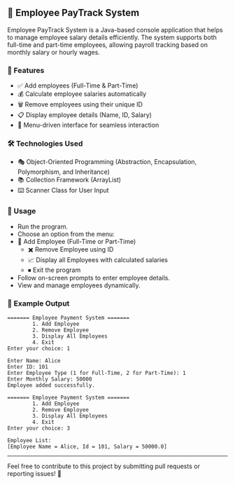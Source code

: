 ## 🚀 Employee PayTrack System

Employee PayTrack System is a Java-based console application that helps to  manage employee salary details efficiently. The system supports both full-time and part-time employees, allowing payroll tracking based on monthly salary or hourly wages.

### 🎯 Features

- ✅ Add employees (Full-Time & Part-Time)
- 💰 Calculate employee salaries automatically
- 🗑️ Remove employees using their unique ID
- 📋 Display employee details (Name, ID, Salary)
- 🔄 Menu-driven interface for seamless interaction


### 🛠️ Technologies Used

- 🎭 Object-Oriented Programming (Abstraction, Encapsulation, Polymorphism, and Inheritance)
- 📚 Collection Framework (ArrayList)
- ⌨️ Scanner Class for User Input

### 📖 Usage

- Run the program.
- Choose an option from the menu:
- 🏢 Add Employee (Full-Time or Part-Time)
  - ✖️ Remove Employee using ID
  - 📈 Display all Employees with calculated salaries
  - ⏹ Exit the program
- Follow on-screen prompts to enter employee details.
- View and manage employees dynamically.

### 📌 Example Output

```
======= Employee Payment System =======
        1. Add Employee
        2. Remove Employee
        3. Display All Employees
        4. Exit
Enter your choice: 1

Enter Name: Alice
Enter ID: 101
Enter Employee Type (1 for Full-Time, 2 for Part-Time): 1
Enter Monthly Salary: 50000
Employee added successfully.

======= Employee Payment System =======
        1. Add Employee
        2. Remove Employee
        3. Display All Employees
        4. Exit
Enter your choice: 3

Employee List:
[Employee Name = Alice, Id = 101, Salary = 50000.0]
```
---

Feel free to contribute to this project by submitting pull requests or reporting issues! 🚀  